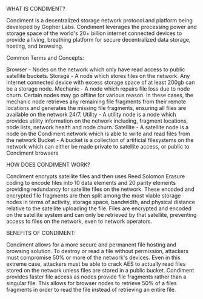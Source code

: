 WHAT IS CONDIMENT?

Condiment is a decentralized storage network protocol and platform being developed by Gopher Labs. Condiment leverages the processing power and storage space of the world's 20+ billion internet connected devices
to provide a living, breathing platform for secure decentralized data storage, hosting, and browsing.


Common Terms and Concepts:

Browser - Nodes on the network which only have read access to public satellite buckets.
Storage - A node which stores files on the network. Any internet connected device with excess storage space of at least 200gb can be a storage node.
Mechanic - A node which repairs file loss due to node churn. Certain nodes may go offline for various reason. In these cases, the mechanic node retrieves any remaining file fragments from their remote locations
           and generates the missing file fragments, ensuring all files are available on the network 24/7.
Utility - A utility node is a node which provides utility information on the network including, fragment locations, node lists, network health and node churn. 
Satellite - A satellite node is a node on the Condiment network which is able to write and read files from the network
Bucket - A bucket is a collection of artificial filesystems on the network which can either be made private to satellite access, or public to Condiment browsers 


HOW DOES CONDIMENT WORK? 

Condiment encrypts satellite files and then uses Reed Solomon Erasure coding to encode files into 10 data elements and 20 parity elements providing redundancy for satellite files on the network.
These encoded and encrypted file fragments are then split among the most viable storage nodes in terms of activity, storage space, bandwidth, and physical distance relative to the satellite uploading the file. 
Files are encrypted and encoded on the satellite system and can only be retrieved by that satellite, preventing access to files on the network, even to network operators.


BENEFITS OF CONDIMENT:

Condiment allows for a more secure and permanent file hosting and browsing solution. To destroy or read a file without permission, attackers must compromise 50% or more of the network's devices. Even in 
this extreme case, attackers must be able to crack AES to actually read files stored on the network unless files are stored in a public bucket. Condiment provides faster file access as nodes provide file 
fragments rather than a singular file. This allows for browser nodes to retrieve 50% of a files fragments in order to read the file instead of retrieving an entire file. 
